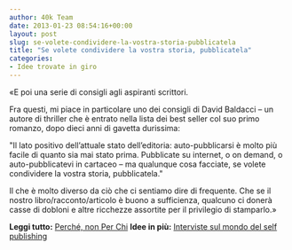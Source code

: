 ```yaml
---
author: 40k Team
date: 2013-01-23 08:54:16+00:00
layout: post
slug: se-volete-condividere-la-vostra-storia-pubblicatela
title: "Se volete condividere la vostra storia, pubblicatela"
categories:
- Idee trovate in giro
---
```

«E poi una serie di consigli agli aspiranti scrittori.

Fra questi, mi piace in particolare uno dei consigli di David Baldacci – un autore di thriller che è entrato nella lista dei best seller col suo primo romanzo, dopo dieci anni di gavetta durissima:

"Il lato positivo dell’attuale stato dell’editoria: auto-pubblicarsi è molto più facile di quanto sia mai stato prima. Pubblicate su internet, o on demand, o auto-pubblicatevi in cartaceo – ma qualunque cosa facciate, se volete condividere la vostra storia, pubblicatela."

Il che è molto diverso da ciò che ci sentiamo dire di frequente.
Che se il nostro libro/racconto/articolo è buono a sufficienza, qualcuno ci donerà casse di dobloni e altre ricchezze assortite per il privilegio di stamparlo.»

**Leggi tutto:** [Perché, non Per Chi](http://strategieevolutive.wordpress.com/2013/01/23/perche-non-per-chi/)
**Idee in più:** [Interviste sul mondo del self publishing](http://40k.it/category/scrittura/)
